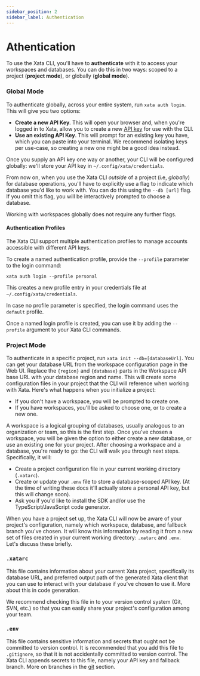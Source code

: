 ```yaml
---
sidebar_position: 2
sidebar_label: Authentication
---
```


# Athentication

To use the Xata CLI, you'll have to **authenticate** with it to access your workspaces and databases. You can do this in two ways: scoped to a project (**project mode**), or globally (**global mode**).

### Global Mode

To authenticate globally, across your entire system, run `xata auth login`. This will give you two options:

- **Create a new API Key**. This will open your browser and, when you're logged in to Xata, allow you to create a new [API key](/getting-started/api-keys) for use with the CLI.
- **Use an existing API Key**. This will prompt for an existing key you have, which you can paste into your terminal. We recommend isolating keys per use-case, so creating a new one might be a good idea instead.

Once you supply an API key one way or another, your CLI will be configured globally: we'll store your API key in `~/.config/xata/credentials`.

From now on, when you use the Xata CLI _outside_ of a project (i.e, _globally_) for database operations, you'll have to explicitly use a flag to indicate which database you'd like to work with. You can do this using the `--db [url]` flag. If you omit this flag, you will be interactively prompted to choose a database.

Working with workspaces globally does not require any further flags.

#### Authentication Profiles

The Xata CLI support multiple authentication profiles to manage accounts accessible with different API keys.

To create a named authentication profile, provide the `--profile` parameter to the login command:

```
xata auth login --profile personal
```

This creates a new profile entry in your credentials file at `~/.config/xata/credentials`.

In case no profile parameter is specified, the login command uses the `default` profile.

Once a named login profile is created, you can use it by adding the `--profile` argument to your Xata CLI commands.

### Project Mode

To authenticate in a specific project, run `xata init --db=[databaseUrl]`. You can get your database URL from the workspace configuration page in the Web UI. Replace the `{region}` and `{database}` parts in the Workspace API base URL with your database region and name. This will create some configuration files in your project that the CLI will reference when working with Xata. Here's what happens when you initialize a project:

- If you don't have a workspace, you will be prompted to create one.
- If you have workspaces, you'll be asked to choose one, or to create a new one.

A workspace is a logical grouping of databases, usually analogous to an organization or team, so this is the first step. Once you've chosen a workspace, you will be given the option to either create a new database, or use an existing one for your project. After choosing a workspace and a database, you're ready to go: the CLI will walk you through next steps. Specifically, it will:

- Create a project configuration file in your current working directory (`.xatarc`).
- Create or update your `.env` file to store a database-scoped API key. (At the time of writing these docs it'll actually store a personal API key, but this will change soon).
- Ask you if you'd like to install the SDK and/or use the TypeScript/JavaScript code generator.

When you have a project set up, the Xata CLI will now be aware of your project's configuration, namely which workspace, database, and fallback branch you've chosen. It will know this information by reading it from a new set of files created in your current working directory: `.xatarc` and `.env`. Let's discuss these briefly.

### `.xatarc`

This file contains information about your current Xata project, specifically its database URL, and preferred output path of the generated Xata client that you can use to interact with your database if you've chosen to use it. More about this in code generation.

We recommend checking this file in to your version control system (Git, SVN, etc.) so that you can easily share your project's configuration among your team.

### `.env`

This file contains sensitive information and secrets that ought not be committed to version control. It is recommended that you add this file to `.gitignore`, so that it is not accidentally committed to version control. The Xata CLI appends secrets to this file, namely your API key and fallback branch. More on branches in the [git](#branches--git-integration) section.
